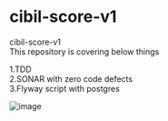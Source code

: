 # cibil-score-v1
cibil-score-v1 <br />
This repository is covering below things

1.TDD <br />
2.SONAR with zero code defects <br />
3.Flyway script with postgres <br />

![image](https://user-images.githubusercontent.com/43247702/129466851-a235e395-5b5a-48ac-b85c-a5f93d2897d0.png)

